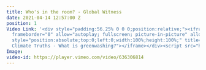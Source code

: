 ```yaml
---
title: Who's in the room? - Global Witness
date: 2021-04-14 12:57:00 Z
position: 1
Video Link: '<div style="padding:56.25% 0 0 0;position:relative;"><iframe src="https://player.vimeo.com/video/636306814?h=f797ac64a7&amp;badge=0&amp;autopause=0&amp;player_id=0&amp;app_id=58479"
  frameborder="0" allow="autoplay; fullscreen; picture-in-picture" allowfullscreen
  style="position:absolute;top:0;left:0;width:100%;height:100%;" title="Global Witness:
  Climate Truths - What is greenwashing?"></iframe></div><script src="https://player.vimeo.com/api/player.js"></script>'
Image: 
video-id: https://player.vimeo.com/video/636306814
---
```



